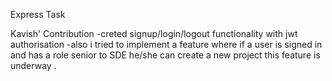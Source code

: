 Express Task

Kavish' Contribution
-creted signup/login/logout functionality with jwt authorisation 
-also i tried to implement a feature where if a user is signed in and has a role senior to SDE he/she can create a new project 
 this feature is underway .
